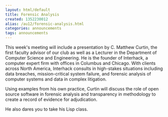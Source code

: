 ```yaml
---
layout: html/default
title: Forensic Analysis
created: 1352230012
alias: /au12/forensic-analysis.html
categories: announcements
tags: announcements
---
```

This week's meeting will include a presentation by C. Matthew Curtin, the first faculty advisor of our club as well as a Lecturer in the Department of Computer Science and Engineering.  He is the founder of Interhack, a computer expert firm with offices in Columbus and Chicago.  With clients across North America, Interhack consults in high-stakes situations including data breaches, mission-critical system failure, and forensic analysis of computer systems and data in complex litigation.

Using examples from his own practice, Curtin will discuss the role of open source software in forensic analysis and transparency in methodology to create a record of evidence for adjudication.

He also dares you to take his Lisp class.
